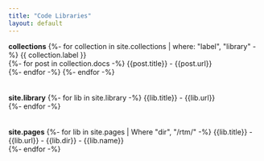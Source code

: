 ```yaml
---
title: "Code Libraries"
layout: default
---
```

<b>collections</b>
{%- for collection in site.collections | where: "label", "library" -%}
    {{ collection.label }}<br />
    {%- for post in collection.docs -%}
        {{post.title}} - {{post.url}}<br />
    {%- endfor -%}
{%- endfor -%}
<br />
<br />
<br />
<b>site.library</b>
{%- for lib in site.library -%}
    {{lib.title}} - {{lib.url}}<br />
{%- endfor -%}
<br />
<br />
<br />
<b>site.pages</b>
{%- for lib in site.pages | Where "dir", "/rtm/" -%}
    {{lib.title}} - {{lib.url}} - {{lib.dir}} - {{lib.name}}<br />
{%- endfor -%}
